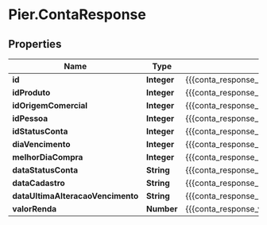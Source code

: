 # Pier.ContaResponse

## Properties
Name | Type | Description | Notes
------------ | ------------- | ------------- | -------------
**id** | **Integer** | {{{conta_response_id_value}}} | [optional] 
**idProduto** | **Integer** | {{{conta_response_id_produto_value}}} | [optional] 
**idOrigemComercial** | **Integer** | {{{conta_response_id_origem_comercial_value}}} | [optional] 
**idPessoa** | **Integer** | {{{conta_response_id_pessoa_value}}} | [optional] 
**idStatusConta** | **Integer** | {{{conta_response_id_status_conta_value}}} | [optional] 
**diaVencimento** | **Integer** | {{{conta_response_dia_vencimento_value}}} | [optional] 
**melhorDiaCompra** | **Integer** | {{{conta_response_melhor_dia_compra_value}}} | [optional] 
**dataStatusConta** | **String** | {{{conta_response_data_status_conta_value}}} | [optional] 
**dataCadastro** | **String** | {{{conta_response_data_cadastro_value}}} | [optional] 
**dataUltimaAlteracaoVencimento** | **String** | {{{conta_response_data_ultima_alteracao_vencimento_value}}} | [optional] 
**valorRenda** | **Number** | {{{conta_response_valor_renda_value}}} | [optional] 


